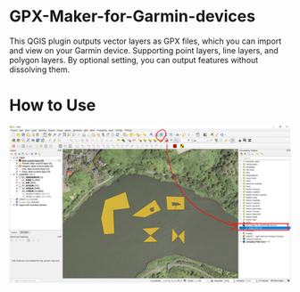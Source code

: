 # GPX-Maker-for-Garmin-devices
This QGIS plugin outputs vector layers as GPX files, which you can import and view on your Garmin device. Supporting point layers, line layers, and polygon layers. By optional setting, you can output features without dissolving them.<br>

# How to Use
![画像名](./画像4.png)
